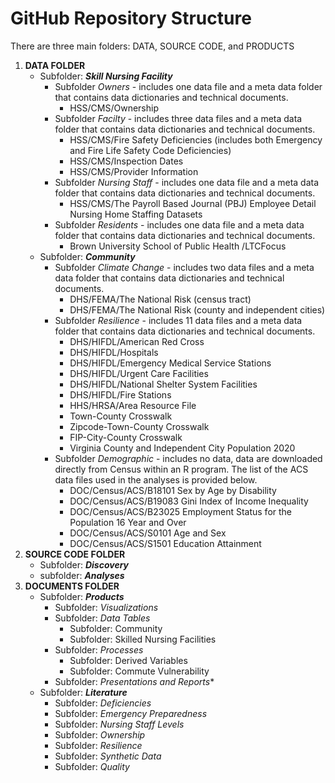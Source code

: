 # GitHub Repository Structure
There are three main folders: DATA, SOURCE CODE, and PRODUCTS
1. **DATA FOLDER**
   - Subfolder: ***Skill Nursing Facility***
     - Subfolder *Owners* - includes one data file and a meta data folder that contains data dictionaries and technical documents.
       - HSS/CMS/Ownership
     - Subfolder *Facilty* - includes three data files and a meta data folder that contains data dictionaries and technical documents.
       - HSS/CMS/Fire Safety Deficiencies (includes both Emergency and Fire Life Safety Code Deficiencies)
       - HSS/CMS/Inspection Dates
       - HSS/CMS/Provider Information 
     - Subfolder *Nursing Staff* - includes one data file and a meta data folder that contains data dictionaries and technical documents.
       - HSS/CMS/The Payroll Based Journal (PBJ) Employee Detail Nursing Home Staffing Datasets
     - Subfolder *Residents* - includes one data file and a meta data folder that contains data dictionaries and technical documents.
       - Brown University School of Public Health /LTCFocus
   - Subfolder: ***Community***
     - Subfolder *Climate Change* - includes two data files and a meta data folder that contains data dictionaries and technical documents.
       - DHS/FEMA/The National Risk (census tract)
       - DHS/FEMA/The National Risk (county and independent cities)
     - Subfolder *Resilience* - includes 11 data files and a meta data folder that contains data dictionaries and technical documents.
       - DHS/HIFDL/American Red Cross
       - DHS/HIFDL/Hospitals
       - DHS/HIFDL/Emergency Medical Service Stations
       - DHS/HIFDL/Urgent Care Facilities
       - DHS/HIFDL/National Shelter System Facilities
       - DHS/HIFDL/Fire Stations
       - HHS/HRSA/Area Resource File
       - Town-County Crosswalk
       - Zipcode-Town-County Crosswalk
       - FIP-City-County Crosswalk
       - Virginia County and Independent City Population 2020
     - Subfolder *Demographic* - includes no data, data are downloaded directly from Census within an R program. The list of the ACS data files used in the analyses is provided below. 
        - DOC/Census/ACS/B18101 Sex by Age by Disability
        - DOC/Census/ACS/B19083 Gini Index of Income Inequality
        - DOC/Census/ACS/B23025 Employment Status for the Population 16 Year and Over
        - DOC/Census/ACS/S0101 Age and Sex
        - DOC/Census/ACS/S1501 Education Attainment
2. **SOURCE CODE FOLDER**
   - Subfolder: ***Discovery***
   - subfolder: ***Analyses***
3. **DOCUMENTS FOLDER**
   - Subfolder: ***Products***
     - Subfolder: *Visualizations* 
     - Subfolder: *Data Tables*
       - Subfolder: Community 
       - Subfolder: Skilled Nursing Facilities 
     - Subfolder: *Processes*
       - Subfolder: Derived Variables 
       - Subfolder: Commute Vulnerability  
     - Subfolder: *Presentations and Reports**
   - Subfolder: ***Literature***
     - Subfolder: *Deficiencies* 
     - Subfolder: *Emergency Preparedness* 
     - Subfolder: *Nursing Staff Levels* 
     - Subfolder: *Ownership* 
     - Subfolder: *Resilience* 
     - Subfolder: *Synthetic Data*  
     - Subfolder: *Quality*
